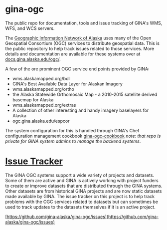 # gina-ogc
The public repo for documentation, tools and issue tracking of GINA's WMS, WFS, and WCS servers.

The [Geographic Information Network of Alaska](http://gina.alaska.edu) uses many of the Open Geospatial Consortium (OGC) services to distribute geospatial data.  This is the public repository to help track issues related to those services. More details and documentation are available for these systems over at [docs.gina.alaska.edu/ogc/](http://docs.gina.alaska.edu/ogc/).

A few of the ore prominent OGC service end points provided by GINA:
 * wms.alaskamapped.org/bdl
  * GINA's Best Available Data Layer for Alaskan Imagery
 * wms.alaskamapped.org/ortho
  * the Alaska Statewide Orthomosaic Map - a 2010-2015 satellite derived basemap for Alaska
 * wms.alaskamapped.org/extras
  * A collection of other interesting and handy imagery baselayers for Alaska
 * ogc.gina.alaska.edu/espcor

The system configuration for this is handled through GINA's Chef configuration management cookbook [gina-ogc-cookbook](https://github.com/gina-alaska/gina-ogc-cookbook) *note: that repo is private for GINA system admins to manage the backend systems*.

# [Issue Tracker](https://github.com/gina-alaska/gina-ogc/issues)

The GINA OGC systems support a wide variety of projects and datasets.  Some of them are active and GINA is actively working with project funders to create or improve datasets that are distributed through the GINA systems.  Other datasets are from historical GINA projects and are now static datasets made available by GINA.  The issue tracker on this project is to help track problems with the OGC services related to datasets but can sometimes be used to track updates to the datasets themselves if it is an active project.

 [https://github.com/gina-alaska/gina-ogc/issues](https://github.com/gina-alaska/gina-ogc/issues)
